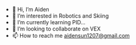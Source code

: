 - 👋 Hi, I’m Aiden 
- 👀 I’m interested in Robotics and Skiing
- 🌱 I’m currently learning PID...
- 💞️ I’m looking to collaborate on VEX
- 📫 How to reach me aidensun1207@gmail.com

<!---
AidenSunCA/AidenSunCA is a ✨ special ✨ repository because its `README.md` (this file) appears on your GitHub profile.
You can click the Preview link to take a look at your changes.
--->
